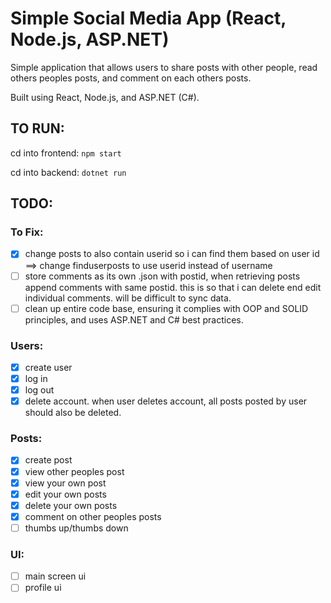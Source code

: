 # Simple Social Media App (React, Node.js, ASP.NET)
Simple application that allows users to share posts with other people, read others peoples posts, and comment on each others posts.

Built using React, Node.js, and ASP.NET (C#).

## TO RUN:
cd into frontend: `npm start`

cd into backend: `dotnet run`

## TODO:
### To Fix:
- [x] change posts to also contain userid so i can find them based on user id ==> change finduserposts to use userid instead of username
- [ ] store comments as its own .json with postid, when retrieving posts append comments with same postid. this is so that i can delete end edit individual comments. will be difficult to sync data.
- [ ] clean up entire code base, ensuring it complies with OOP and SOLID principles, and uses ASP.NET and C# best practices.

### Users:
- [x] create user
- [x] log in
- [x] log out
- [x] delete account. when user deletes account, all posts posted by user should also be deleted.

### Posts:
- [x] create post
- [x] view other peoples post
- [x] view your own post
- [x] edit your own posts
- [x] delete your own posts
- [x] comment on other peoples posts
- [ ] thumbs up/thumbs down

### UI:
- [ ] main screen ui
- [ ] profile ui
